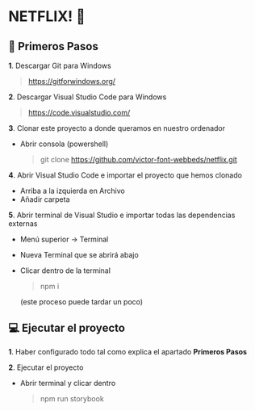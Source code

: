 # NETFLIX! 🍿

## 🚀 Primeros Pasos

**1**. Descargar Git para Windows

> https://gitforwindows.org/

**2**. Descargar Visual Studio Code para Windows

> https://code.visualstudio.com/

**3**. Clonar este proyecto a donde queramos en nuestro ordenador

- Abrir consola (powershell)
  > git clone https://github.com/victor-font-webbeds/netflix.git

**4**. Abrir Visual Studio Code e importar el proyecto que hemos clonado

- Arriba a la izquierda en Archivo
- Añadir carpeta

**5**. Abrir terminal de Visual Studio e importar todas las dependencias externas

- Menú superior -> Terminal
- Nueva Terminal que se abrirá abajo
- Clicar dentro de la terminal

  > npm i

  (este proceso puede tardar un poco)

## 💻 Ejecutar el proyecto

**1**. Haber configurado todo tal como explica el apartado **Primeros Pasos**

**2**. Ejecutar el proyecto

- Abrir terminal y clicar dentro
  > npm run storybook
